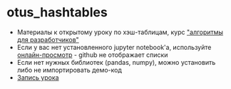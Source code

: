 # otus_hashtables
* Материалы к открытому уроку по хэш-таблицам, курс ["алгоритмы для разработчиков"](https://otus.ru/lessons/algorithm/) 
* Если у вас нет установленного jupyter notebook'а, используйте [онлайн-просмотр](http://nbviewer.jupyter.org/) - github не отображает списки
* Если нет нужных библиотек (pandas, numpy), можно установить либо не импортировать демо-код
* [Запись урока](https://www.youtube.com/watch?v=oevQcU2U-Ro)
